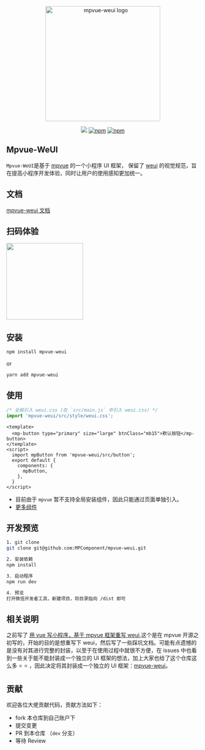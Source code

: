 <p align="center" style="text-align: center">
  <a href="https://mpcomponent.github.io/mpvue-weui/">
    <img width="300" src="https://github.com/MPComponent/mpvue-weui/blob/master/docs/logo/logo.png" alt="mpvue-weui logo">
  </a>
  <p align="center" style="text-align: center">
   <a href="https://circleci.com/gh/MPComponent/mpvue-weui" target="_blank"><img src="https://img.shields.io/circleci/project/github/MPComponent/mpvue-weui/dev.svg"></a>
   <a href="https://www.npmjs.com/package/mpvue-weui" target="_blank"><img src="https://img.shields.io/npm/v/mpvue-weui.svg?style=flat" alt="npm"></a>
   <a href="https://www.npmjs.com/package/mpvue-weui" target="_blank"><img src="https://img.shields.io/npm/dm/mpvue-weui.svg?style=flat" alt="npm"></a>
 </p>
</p>

## Mpvue-WeUI

`Mpvue-WeUI`是基于 [mpvue](https://github.com/Meituan-Dianping/mpvue) 的一个小程序 UI 框架， 保留了 [weui](https://weui.io/) 的视觉规范，旨在提高小程序开发体验，同时让用户的使用感知更加统一。

## 文档

[mpvue-weui 文档](https://mpcomponent.github.io/mpvue-weui/)


## 扫码体验

<img src="https://user-images.githubusercontent.com/20694238/47097108-453cae00-d263-11e8-9cd6-5c7c41ad0678.jpg" width="200">


## 安装

``` bash
npm install mpvue-weui
```
or
``` bash
yarn add mpvue-weui
```

## 使用
``` js
/* 全局引入 weui.css (在 `src/main.js` 中引入 weui.css) */
import 'mpvue-weui/src/style/weui.css';
```
``` vue
<template>
  <mp-button type="primary" size="large" btnClass="mb15">默认按钮</mp-button>
</template>
<script>
  import mpButton from 'mpvue-weui/src/button';
  export default {
    components: {
      mpButton,
    },
  }
</script>
```

* 目前由于 `mpvue` 暂不支持全局安装组件，因此只能通过页面单独引入。
* [更多组件](https://mpcomponent.github.io/mpvue-weui/)

## 开发预览

``` bash
1. git clone
git clone git@github.com:MPComponent/mpvue-weui.git

2. 安装依赖
npm install

3. 启动程序
npm run dev

4. 预览
打开微信开发者工具，新建项目，将目录指向 /dist 即可

```

## 相关说明
之前写了 [用 vue 写小程序，基于 mpvue 框架重写 weui](https://github.com/KuangPF/mpvue-weui),这个是在 mpvue 开源之初写的，开始的目的是想重写下 weui，然后写了一些踩坑文档。可能有点遗憾的是没有对其进行完整的封装，以至于在使用过程中就很不方便，在 issues 中也看到一些关于能不能封装成一个独立的 UI 框架的想法，加上大家也给了这个仓库这么多 ⭐️ ⭐️ ，因此决定将其封装成一个独立的 UI 框架：[mpvue-weui](https://github.com/MPComponent/mpvue-weui)。


## 贡献

欢迎各位大佬贡献代码，贡献方法如下：

* fork 本仓库到自己账户下
* 提交变更
* PR 到本仓库 （`dev` 分支）
* 等待 Review